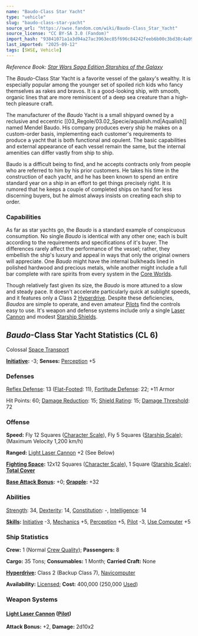 ```yaml
---
name: "Baudo-Class Star Yacht"
type: "vehicle"
slug: "baudo-class-star-yacht"
source_url: "https://swse.fandom.com/wiki/Baudo-Class_Star_Yacht"
source_license: "CC BY-SA 3.0 (Fandom)"
import_hash: "93841071a1a3d94a27ac3963ec85f696c84242feeb6b00c3bd38c4a098fff6b9"
last_imported: "2025-09-12"
tags: [SWSE, Vehicle]
---
```

*Reference Book: [Star Wars Saga Edition Starships of the Galaxy](https://swse.fandom.com/wiki/Star_Wars_Saga_Edition_Starships_of_the_Galaxy)*

The *Baudo*-Class Star Yacht is a favorite vessel of the galaxy's wealthy. It is especially popular among the younger set of spoiled rich kids who fancy themselves as rakes and bravos. It is a good-looking ship, with smooth, organic lines that are more reminiscent of a deep sea creature than a high-tech pleasure craft.

The manufacturer of the *Baudo* Yacht is a small shipyard owned by a reclusive and eccentric [[03_Regole/03.02_Specie/aqualish.md|Aqualish]] named Mendel Baudo. His company produces every ship he makes on a custom-order basis, implementing each customer's requirements to produce a yacht that is both functional and opulent. The basic capabilities and external appearance of each vessel remain the same, but the internal amenities can differ vastly from ship to ship.

Baudo is a difficult being to find, and he accepts contracts only from people who are referred to him by his prior customers. He takes his time in the construction of each yacht, and he has been known to spend an entire standard year on a ship in an effort to get things precisely right. It is rumored that he keeps a couple of completed ships on hand for less discerning buyers, but he almost always insists on creating each ship to order.

### Capabilities
As far as star yachts go, the *Baudo* is a standard example of conspicuous consumption. No single *Baudo* is identical with any other one; each is built according to the requirements and specifications of it's buyer. The differences rarely affect the performance of the vessel; rather, they embellish the ship's luxury and appeal in ways that only the original owners will appreciate. One *Baudo* might have the internal bulkheads lined in polished hardwood and precious metals, while another might include a full bar complete with rare spirits from every system in the [Core Worlds](https://swse.fandom.com/wiki/Core_Worlds).

Though relatively fast given its size, the *Baudo* is more attuned to a slow and steady pace. It doesn't accelerate particularly quick at sublight speeds, and it features only a Class 2 [Hyperdrive](https://swse.fandom.com/wiki/Hyperdrive). Despite these deficiencies, *Baudos* are simple to operate, and even amateur [Pilots](https://swse.fandom.com/wiki/Pilots) find the controls easy to use. It's weapon and defense systems include only a single [Laser Cannon](https://swse.fandom.com/wiki/Laser_Cannon) and modest [Starship Shields](https://swse.fandom.com/wiki/Starship_Shields).

## *Baudo*-Class Star Yacht Statistics (CL 6)
Colossal [Space Transport](https://swse.fandom.com/wiki/Space_Transport)

**[Initiative](https://swse.fandom.com/wiki/Initiative):** -3; **Senses:** [Perception](https://swse.fandom.com/wiki/Perception) +5
### Defenses
[Reflex Defense](https://swse.fandom.com/wiki/Reflex_Defense_(Vehicles)): 13 ([Flat-Footed](https://swse.fandom.com/wiki/Flat-Footed): 11), [Fortitude Defense](https://swse.fandom.com/wiki/Fortitude_Defense_(Vehicles)): 22; +11 Armor

Hit Points: 60; [Damage Reduction](https://swse.fandom.com/wiki/Damage_Reduction): 15; [Shield Rating](https://swse.fandom.com/wiki/Shield_Rating): 15; [Damage Threshold](https://swse.fandom.com/wiki/Damage_Threshold_(Vehicles)): 72
### Offense
**Speed:** Fly 12 Squares ([Character Scale](https://swse.fandom.com/wiki/Character_Scale)), Fly 5 Squares ([Starship Scale](https://swse.fandom.com/wiki/Starship_Scale)); (Maximum Velocity 1,200 km/h)

**Ranged:** [Light Laser Cannon](https://swse.fandom.com/wiki/Light_Laser_Cannon) +2 (See Below)

**[Fighting Space](https://swse.fandom.com/wiki/Fighting_Space):** 12x12 Squares ([Character Scale](https://swse.fandom.com/wiki/Character_Scale)), 1 Square ([Starship Scale](https://swse.fandom.com/wiki/Starship_Scale)); **[Total Cover](https://swse.fandom.com/wiki/Total_Cover)**

**[Base Attack Bonus](https://swse.fandom.com/wiki/Base_Attack_Bonus):** +0; **[Grapple](https://swse.fandom.com/wiki/Grapple):** +32
### Abilities
[Strength](https://swse.fandom.com/wiki/Strength): 34, [Dexterity](https://swse.fandom.com/wiki/Dexterity): 14, [Constitution](https://swse.fandom.com/wiki/Constitution): -, [Intelligence](https://swse.fandom.com/wiki/Intelligence): 14

**[Skills](https://swse.fandom.com/wiki/Skills):** [Initiative](https://swse.fandom.com/wiki/Initiative) -3, [Mechanics](https://swse.fandom.com/wiki/Mechanics) +5, [Perception](https://swse.fandom.com/wiki/Perception) +5, [Pilot](https://swse.fandom.com/wiki/Pilot) -3, [Use Computer](https://swse.fandom.com/wiki/Use_Computer) +5
### Ship Statistics
**Crew:** 1 (Normal [Crew Quality](https://swse.fandom.com/wiki/Crew_Quality)); **Passengers:** 8

**Cargo:** 35 Tons; **Consumables:** 1 Month; **Carried Craft:** None

**[Hyperdrive](https://swse.fandom.com/wiki/Hyperdrive):** Class 2 (Backup Class 7), [Navicomputer](https://swse.fandom.com/wiki/Navicomputer)

**Availability:** [Licensed](https://swse.fandom.com/wiki/Licensed); **Cost:** 400,000 (250,000 [Used](https://swse.fandom.com/wiki/Used))
### Weapon Systems
#### **[Light Laser Cannon](https://swse.fandom.com/wiki/Light_Laser_Cannon) ([Pilot](https://swse.fandom.com/wiki/Pilot_(Vehicle_Combat)))**
**Attack Bonus:** +2, **Damage:** 2d10x2